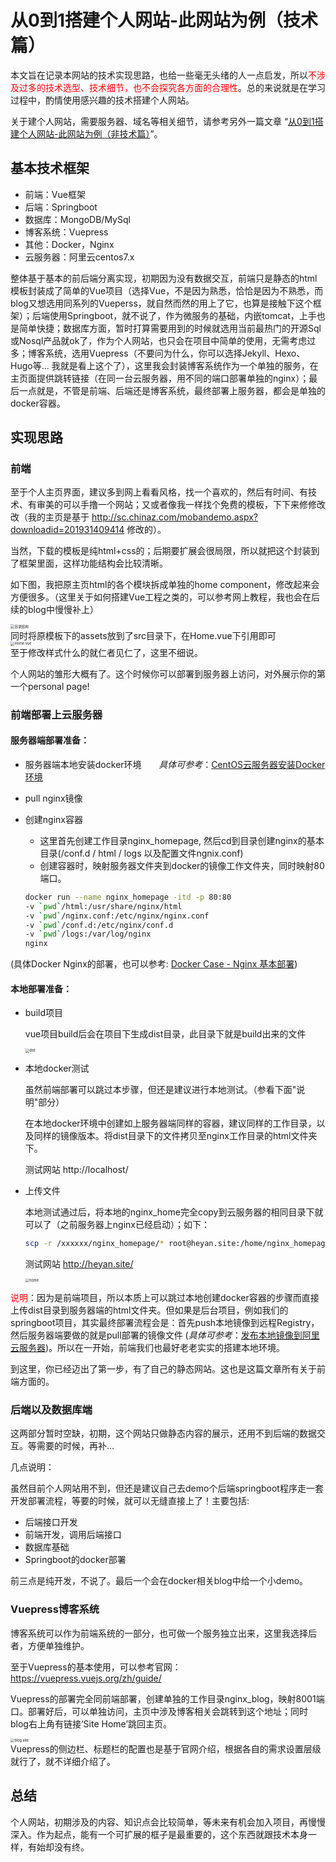 # 从0到1搭建个人网站-此网站为例（技术篇）

本文旨在记录本网站的技术实现思路，也给一些毫无头绪的人一点启发，所以<font color=red>不涉及过多的技术选型、技术细节，也不会探究各方面的合理性</font>。总的来说就是在学习过程中，酌情使用感兴趣的技术搭建个人网站。

关于建个人网站，需要服务器、域名等相关细节，请参考另外一篇文章 “[从0到1搭建个人网站-此网站为例（非技术篇）](https://heyan.site:8001/start/BuildThisSiteNonTech.html)”。



## **基本技术框架**

- 前端：Vue框架
- 后端：Springboot
- 数据库：MongoDB/MySql
- 博客系统：Vuepress
- 其他：Docker，Nginx
- 云服务器：阿里云centos7.x

整体基于基本的前后端分离实现，初期因为没有数据交互，前端只是静态的html模板封装成了简单的Vue项目（选择Vue，不是因为熟悉，恰恰是因为不熟悉，而blog又想选用同系列的Vueperss，就自然而然的用上了它，也算是接触下这个框架）；后端使用Springboot，就不说了，作为微服务的基础，内嵌tomcat，上手也是简单快捷；数据库方面，暂时打算需要用到的时候就选用当前最热门的开源Sql或Nosql产品就ok了，作为个人网站，也只会在项目中简单的使用，无需考虑过多；博客系统，选用Vuepress（不要问为什么，你可以选择Jekyll、Hexo、Hugo等... 我就是看上这个了），这里我会封装博客系统作为一个单独的服务，在主页面提供跳转链接（在同一台云服务器，用不同的端口部署单独的nginx）；最后一点就是，不管是前端、后端还是博客系统，最终部署上服务器，都会是单独的docker容器。



## **实现思路**

### 前端

至于个人主页界面，建议多到网上看看风格，找一个喜欢的，然后有时间、有技术、有审美的可以手撸一个网站；又或者像我一样找个免费的模板，下下来修修改改（我的主页是基于 http://sc.chinaz.com/mobandemo.aspx?downloadid=201931409414 修改的）。

当然，下载的模板是纯html+css的；后期要扩展会很局限，所以就把这个封装到了框架里面，这样功能结构会比较清晰。

如下图，我把原主页html的各个模块拆成单独的home component，修改起来会方便很多。（这里关于如何搭建Vue工程之类的，可以参考网上教程，我也会在后续的blog中慢慢补上）

<div style="display:flex;"><img src="./images/1-1.jpg" alt="目录结构" style="zoom:40%;display:block;" align="left"/></div>
同时将原模板下的assets放到了src目录下，在Home.vue下引用即可

<div style="display:flex;"><img src="./images/1-2.jpg" alt="Home.vue" style="zoom:40%;display:block;" align="left"/></div>
至于修改样式什么的就仁者见仁了，这里不细说。

个人网站的雏形大概有了。这个时候你可以部署到服务器上访问，对外展示你的第一个personal page!



### **前端部署上云服务器**

#### 服务器端部署准备：

- 服务器端本地安装docker环境 &nbsp;&nbsp;&nbsp;&nbsp;&nbsp; *具体可参考*：[CentOS云服务器安装Docker环境](https://heyan.site:8001/start/CentosDockerInstall.html)

- pull nginx镜像

- 创建nginx容器 

  - 这里首先创建工作目录nginx_homepage, 然后cd到目录创建nginx的基本目录(/conf.d / html / logs 以及配置文件ngnix.conf)
  - 创建容器时，映射服务器文件夹到docker的镜像工作文件夹，同时映射80端口。

  ```sh
  docker run --name nginx_homepage -itd -p 80:80     
  -v `pwd`/html:/usr/share/nginx/html     
  -v `pwd`/nginx.conf:/etc/nginx/nginx.conf     
  -v `pwd`/conf.d:/etc/nginx/conf.d     
  -v `pwd`/logs:/var/log/nginx     
  nginx
  ```

(具体Docker Nginx的部署，也可以参考: [Docker Case - Nginx 基本部署](https://heyan.site:8001/DevOps/Docker/DockerCase_Nginx.html))



#### **本地部署准备：**

- build项目

  vue项目build后会在项目下生成dist目录，此目录下就是build出来的文件

  <div style="display:flex;"><img src="./images/1-3.jpg" alt="dist" style="zoom:40%;display:block;" align="left"/></div>

- 本地docker测试

  虽然前端部署可以跳过本步骤，但还是建议进行本地测试。（参看下面"说明"部分）

  在本地docker环境中创建如上服务器端同样的容器，建议同样的工作目录，以及同样的镜像版本。将dist目录下的文件拷贝至nginx工作目录的html文件夹下。

  测试网站	http://localhost/

- 上传文件

  本地测试通过后，将本地的nginx_home完全copy到云服务器的相同目录下就可以了（之前服务器上nginx已经启动）；如下：

  ```sh
  scp -r /xxxxxx/nginx_homepage/* root@heyan.site:/home/nginx_homepage
  ```

  测试网站	http://heyan.site/

  <div style="display:flex;"><img src="./images/1-4.jpg" alt="home" style="zoom:40%;display:block;" align="left"/></div>



<font color="red">说明</font>：因为是前端项目，所以本质上可以跳过本地创建docker容器的步骤而直接上传dist目录到服务器端的html文件夹。但如果是后台项目，例如我们的springboot项目，其实最终部署流程会是：首先push本地镜像到远程Registry，然后服务器端要做的就是pull部署的镜像文件 (*具体可参考*：[发布本地镜像到阿里云服务器](https://heyan.site:8001/start/PushLocalImageToAliyun.html))。所以在一开始，前端我们也最好老老实实的搭建本地环境。



到这里，你已经迈出了第一步，有了自己的静态网站。这也是这篇文章所有关于前端方面的。



### 后端以及数据库端

这两部分暂时空缺，初期，这个网站只做静态内容的展示，还用不到后端的数据交互。等需要的时候，再补...

几点说明：

虽然目前个人网站用不到，但还是建议自己去demo个后端springboot程序走一套开发部署流程，等要的时候，就可以无缝直接上了！主要包括:

- 后端接口开发
- 前端开发，调用后端接口
- 数据库基础
- Springboot的docker部署

前三点是纯开发，不说了。最后一个会在docker相关blog中给一个小demo。



### **Vuepress博客系统**

博客系统可以作为前端系统的一部分，也可做一个服务独立出来，这里我选择后者，方便单独维护。

至于Vuepress的基本使用，可以参考官网：https://vuepress.vuejs.org/zh/guide/

Vuepress的部署完全同前端部署，创建单独的工作目录nginx_blog，映射8001端口。部署好后，可以单独访问，主页中涉及博客相关会跳转到这个地址；同时blog右上角有链接‘Site Home’跳回主页。

<div style="display:flex;"><img src="./images/1-5.jpg" alt="blog site" style="zoom:40%;display:block;" align="left"/></div>
Vuepress的侧边栏、标题栏的配置也是基于官网介绍，根据各自的需求设置层级就行了，就不详细介绍了。



## **总结**

个人网站，初期涉及的内容、知识点会比较简单，等未来有机会加入项目，再慢慢深入。作为起点，能有一个可扩展的框子是最重要的，这个东西就跟技术本身一样，有始却没有终。




